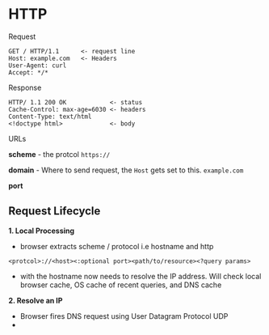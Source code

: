 # HTTP

Request 
```
GET / HTTP/1.1      <- request line
Host: example.com   <- Headers
User-Agent: curl
Accept: */*
```

Response

```
HTTP/ 1.1 200 OK            <- status
Cache-Control: max-age=6030 <- headers
Content-Type: text/html
<!doctype html>             <- body

```

URLs

**scheme** - the protcol
`https://`

**domain** - Where to send request, the `Host` gets set to this. 
`example.com` 

**port** 
## Request Lifecycle

**1. Local Processing**

* browser extracts scheme / protocol i.e hostname and http
```
<protcol>://<host><:optional port><path/to/resource><?query params>
```

* with the hostname now needs to resolve the IP address. Will check local browser cache, OS cache of recent queries, and DNS cache

**2. Resolve an IP**
* Browser fires DNS request using User Datagram Protocol UDP
* 


